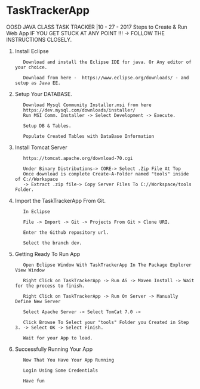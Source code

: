 # TaskTrackerApp
OOSD JAVA CLASS TASK TRACKER |10 - 27 - 2017
Steps to Create & Run Web App
IF YOU GET STUCK AT ANY POINT !!! 
-> FOLLOW THE INSTRUCTIONS CLOSELY.

1. Install Eclipse

          Download and install the Eclipse IDE for java. Or Any editor of your choice.
  
          Download from here -  https://www.eclipse.org/downloads/ - and setup as Java EE.

2. Setup Your DATABASE.

          Download Mysql Community Installer.msi from here
          https://dev.mysql.com/downloads/installer/
          Run MSI Comm. Installer -> Select Development -> Execute. 
          
          Setup DB & Tables. 
  
          Populate Created Tables with DataBase Information
  
3. Install Tomcat Server 

          https://tomcat.apache.org/download-70.cgi
          
          Under Binary Distributions-> CORE-> Select .Zip File At Top 
          Once download is complete Create-A-Folder named "tools" inside of C://Workspace 
          -> Extract .zip file-> Copy Server Files To C://Workspace/tools Folder.

4. Import the TaskTrackerApp From Git.

          In Eclipse 
          
          File -> Import -> Git -> Projects From Git > Clone URI.
          
          Enter the Github repository url.
          
          Select the branch dev.

5. Getting Ready To Run App

          Open Eclipse Window With TaskTrackerApp In The Package Explorer View Window
          
          Right Click on TaskTrackerApp -> Run AS -> Maven Install -> Wait for the process to finish. 
          
          Right Click on TaskTrackerApp -> Run On Server -> Manually Define New Server
          
          Select Apache Server -> Select TomCat 7.0 -> 
          
          Click Browse To Select your "tools" Folder you Created in Step 3. -> Select OK -> Select Finish.
          
          Wait for your App to load. 
          
          
          
          
6. Successfully Running Your App

          Now That You Have Your App Running 
          
          Login Using Some Credentials 
          
          Have fun


          
